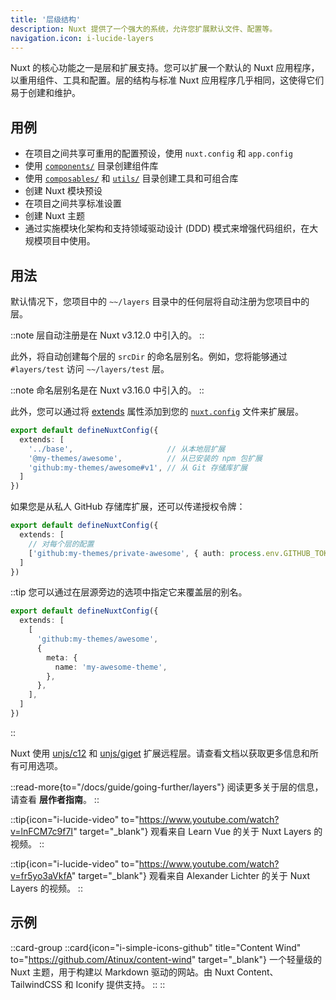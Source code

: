 ```yaml
---
title: '层级结构'
description: Nuxt 提供了一个强大的系统，允许您扩展默认文件、配置等。
navigation.icon: i-lucide-layers
---
```


Nuxt 的核心功能之一是层和扩展支持。您可以扩展一个默认的 Nuxt 应用程序，以重用组件、工具和配置。层的结构与标准 Nuxt 应用程序几乎相同，这使得它们易于创建和维护。

## 用例

- 在项目之间共享可重用的配置预设，使用 `nuxt.config` 和 `app.config`
- 使用 [`components/`](/docs/guide/directory-structure/components) 目录创建组件库
- 使用 [`composables/`](/docs/guide/directory-structure/composables) 和 [`utils/`](/docs/guide/directory-structure/utils) 目录创建工具和可组合库
- 创建 Nuxt 模块预设
- 在项目之间共享标准设置
- 创建 Nuxt 主题
- 通过实施模块化架构和支持领域驱动设计 (DDD) 模式来增强代码组织，在大规模项目中使用。

## 用法

默认情况下，您项目中的 `~~/layers` 目录中的任何层将自动注册为您项目中的层。

::note
层自动注册是在 Nuxt v3.12.0 中引入的。
::

此外，将自动创建每个层的 `srcDir` 的命名层别名。例如，您将能够通过 `#layers/test` 访问 `~~/layers/test` 层。

::note
命名层别名是在 Nuxt v3.16.0 中引入的。
::

此外，您可以通过将 [extends](/docs/api/nuxt-config#extends) 属性添加到您的 [`nuxt.config`](/docs/guide/directory-structure/nuxt-config) 文件来扩展层。

```ts [nuxt.config.ts]
export default defineNuxtConfig({
  extends: [
    '../base',                     // 从本地层扩展
    '@my-themes/awesome',          // 从已安装的 npm 包扩展
    'github:my-themes/awesome#v1', // 从 Git 存储库扩展
  ]
})
```

如果您是从私人 GitHub 存储库扩展，还可以传递授权令牌：

```ts [nuxt.config.ts]
export default defineNuxtConfig({
  extends: [
    // 对每个层的配置
    ['github:my-themes/private-awesome', { auth: process.env.GITHUB_TOKEN }]
  ]
})
```

::tip
您可以通过在层源旁边的选项中指定它来覆盖层的别名。

```ts [nuxt.config.ts]
export default defineNuxtConfig({
  extends: [
    [
      'github:my-themes/awesome',
      { 
        meta: {
          name: 'my-awesome-theme',
        },
      },
    ],
  ]
})
```

::

Nuxt 使用 [unjs/c12](https://c12.unjs.io) 和 [unjs/giget](https://giget.unjs.io) 扩展远程层。请查看文档以获取更多信息和所有可用选项。

::read-more{to="/docs/guide/going-further/layers"}
阅读更多关于层的信息，请查看 **层作者指南**。
::

::tip{icon="i-lucide-video" to="https://www.youtube.com/watch?v=lnFCM7c9f7I" target="_blank"}
观看来自 Learn Vue 的关于 Nuxt Layers 的视频。
::

::tip{icon="i-lucide-video" to="https://www.youtube.com/watch?v=fr5yo3aVkfA" target="_blank"}
观看来自 Alexander Lichter 的关于 Nuxt Layers 的视频。
::

## 示例

::card-group
  ::card{icon="i-simple-icons-github" title="Content Wind" to="https://github.com/Atinux/content-wind" target="_blank"}
  一个轻量级的 Nuxt 主题，用于构建以 Markdown 驱动的网站。由 Nuxt Content、TailwindCSS 和 Iconify 提供支持。
  ::
::
